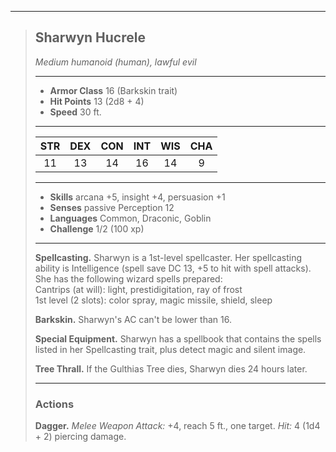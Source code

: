 ***
> ## Sharwyn Hucrele
> *Medium humanoid (human), lawful evil*
> 
> ***
> 
> - **Armor Class** 16 (Barkskin trait)
> - **Hit Points** 13 (2d8 + 4)
> - **Speed** 30 ft.
> 
> ***
> 
> |STR|DEX|CON|INT|WIS|CHA|
> |:---:|:---:|:---:|:---:|:---:|:---:|
> |11|13|14|16|14|9|
> 
> ***
> 
> - **Skills** arcana +5, insight +4, persuasion +1
> - **Senses** passive Perception 12
> - **Languages** Common, Draconic, Goblin
> - **Challenge** 1/2 (100 xp)
> 
> ***
> 
> **Spellcasting.** Sharwyn is a 1st-level spellcaster. Her spellcasting ability is Intelligence (spell save DC 13, +5 to hit with spell attacks). She has the following wizard spells prepared:  
> Cantrips (at will): light, prestidigitation, ray of frost  
> 1st level (2 slots): color spray, magic missile, shield, sleep
> 
> **Barkskin.** Sharwyn's AC can't be lower than 16.
> 
> **Special Equipment.** Sharwyn has a spellbook that contains the spells listed in her Spellcasting trait, plus detect magic and silent image.
> 
> **Tree Thrall.** If the Gulthias Tree dies, Sharwyn dies 24 hours later.
> 
> ***
> 
> ### Actions
> **Dagger.** *Melee Weapon Attack:* +4, reach 5 ft., one target. *Hit:* 4 (1d4 + 2) piercing damage.